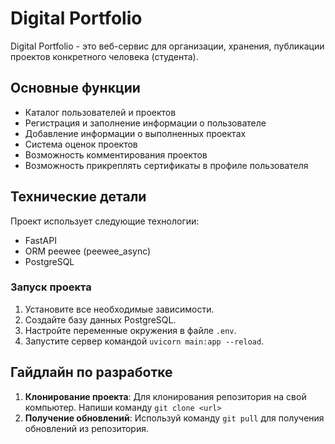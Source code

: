 # Digital Portfolio

Digital Portfolio - это веб-сервис для организации, хранения, публикации проектов конкретного человека (студента).

## Основные функции

- Каталог пользователей и проектов
- Регистрация и заполнение информации о пользователе
- Добавление информации о выполненных проектах
- Система оценок проектов
- Возможность комментирования проектов
- Возможность прикреплять сертификаты в профиле пользователя


## Технические детали

Проект использует следующие технологии:

- FastAPI
- ORM peewee (peewee_async)
- PostgreSQL


### Запуск проекта

1. Установите все необходимые зависимости.
2. Создайте базу данных PostgreSQL.
3. Настройте переменные окружения в файле `.env`.
4. Запустите сервер командой `uvicorn main:app --reload`.


## Гайдлайн по разработке

1. **Клонирование проекта**: Для клонирования репозитория на свой компьютер. Напиши команду `git clone <url>`
2. **Получение обновлений**: Используй команду `git pull` для получения обновлений из репозитория.
